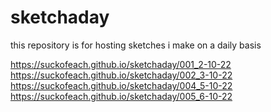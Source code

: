 # sketchaday
this repository is for hosting sketches i make on a daily basis

https://suckofeach.github.io/sketchaday/001_2-10-22<br>
https://suckofeach.github.io/sketchaday/002_3-10-22<br>
https://suckofeach.github.io/sketchaday/004_5-10-22<br>
https://suckofeach.github.io/sketchaday/005_6-10-22<br>
